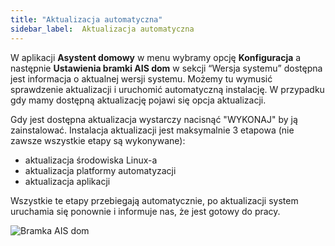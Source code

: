```yaml
---
title: "Aktualizacja automatyczna"
sidebar_label:  Aktualizacja automatyczna
---
```



W aplikacji **Asystent domowy** w menu wybramy opcję **Konfiguracja** a następnie **Ustawienia bramki AIS dom** w sekcji “Wersja systemu” dostępna jest informacja o aktualnej wersji systemu. 
Możemy tu wymusić sprawdzenie aktualizacji i uruchomić automatyczną instalację. W przypadku gdy mamy dostępną aktualizację pojawi się opcja aktualizacji.


Gdy jest dostępna aktualizacja wystarczy nacisnąć "WYKONAJ" by ją zainstalować.
Instalacja aktualizacji jest maksymalnie 3 etapowa (nie zawsze wszystkie etapy są wykonywane):
- aktualizacja środowiska Linux-a
- aktualizacja platformy automatyzacji
- aktualizacja aplikacji

Wszystkie te etapy przebiegają automatycznie, po aktualizacji system uruchamia się ponownie i informuje nas, że  jest gotowy do pracy.

![Bramka AIS dom](/AIS-docs/img/en/frontend/new_version_info.png)
